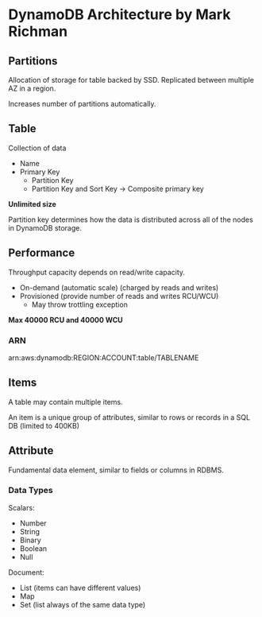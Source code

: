 # DynamoDB Architecture by Mark Richman

## Partitions

Allocation of storage for table backed by SSD.
Replicated between multiple AZ in a region.

Increases number of partitions automatically.

## Table

Collection of data

* Name
* Primary Key
    * Partition Key
    * Partition Key and Sort Key -> Composite primary key

**Unlimited size**

Partition key determines how the data is distributed across all of the nodes in DynamoDB storage.

## Performance

Throughput capacity depends on read/write capacity.

* On-demand (automatic scale) (charged by reads and writes)
* Provisioned (provide number of reads and writes RCU/WCU)
    * May throw trottling exception

**Max 40000 RCU and 40000 WCU**

### ARN

arn:aws:dynamodb:REGION:ACCOUNT:table/TABLENAME

## Items

A table may contain multiple items.

An item is a unique group of attributes, similar to rows or records in a SQL DB (limited to 400KB)

## Attribute

Fundamental data element, similar to fields or columns in RDBMS.

### Data Types

Scalars:

* Number
* String
* Binary
* Boolean
* Null

Document:

* List (items can have different values)
* Map
* Set (list always of the same data type)
